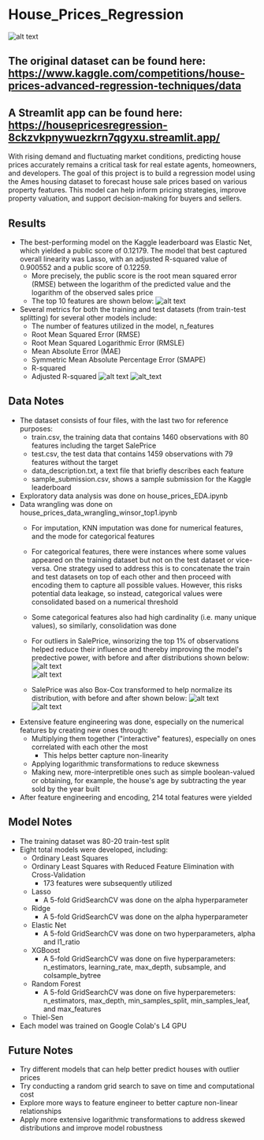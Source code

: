 # House_Prices_Regression
![alt text](https://photos.zillowstatic.com/fp/e1792e342cadb433c8bf8b7b706e1c9c-p_e.jpg)

## The original dataset can be found here: https://www.kaggle.com/competitions/house-prices-advanced-regression-techniques/data
## A Streamlit app can be found here: https://housepricesregression-8ckzvkpnywuezkrn7qgyxu.streamlit.app/

With rising demand and fluctuating market conditions, predicting house prices accurately remains a critical task for real estate agents, homeowners, and developers. The goal of this project is to build a regression model using the Ames housing dataset to forecast house sale prices based on various property features. This model can help inform pricing strategies, improve property valuation, and support decision-making for buyers and sellers.

## Results
- The best-performing model on the Kaggle leaderboard was Elastic Net, which yielded a public score of 0.12179. The model that best captured overall linearity was Lasso, with an adjusted R-squared value of 0.900552 and a public score of 0.12259.
  - More precisely, the public score is the root mean squared error (RMSE) between the logarithm of the predicted value and the logarithm of the observed sales price
  - The top 10 features are shown below:
    ![alt text](images/top10_elasticnet.png)
- Several metrics for both the training and test datasets (from train-test splitting) for several other models include:
  - The number of features utilized in the model, n_features
  - Root Mean Squared Error (RMSE)
  - Root Mean Squared Logarithmic Error (RMSLE)
  - Mean Absolute Error (MAE)
  - Symmetric Mean Absolute Percentage Error (SMAPE)
  - R-squared
  - Adjusted R-squared
![alt text](images/elasticnet_kaggle_submission.png)
![alt_text](images/house_regression_results_plus_metrics.png)

## Data Notes
- The dataset consists of four files, with the last two for reference purposes:
  - train.csv, the training data that contains 1460 observations with 80 features including the target SalePrice
  - test.csv, the test data that contains 1459 observations with 79 features without the target
  - data_description.txt, a text file that briefly describes each feature
  - sample_submission.csv, shows a sample submission for the Kaggle leaderboard
- Exploratory data analysis was done on house_prices_EDA.ipynb
- Data wrangling was done on house_prices_data_wrangling_winsor_top1.ipynb
  - For imputation, KNN imputation was done for numerical features, and the mode for categorical features
  - For categorical features, there were instances where some values appeared on the training dataset but not on the test dataset or vice-versa. One strategy used to address this is to concatenate the train and test datasets on top of each other and then proceed with encoding them to capture all possible values. However, this risks potential data leakage, so instead, categorical values were consolidated based on a numerical threshold
  - Some categorical features also had high cardinality (i.e. many unique values), so similarly, consolidation was done
  - For outliers in SalePrice, winsorizing the top 1% of observations helped reduce their influence and thereby improving the model's predective power, with before and after distributions shown below:
    ![alt text](images/winsor_before.png) <br />
    ![alt text](images/winsor_after.png) <br />
    
  - SalePrice was also Box-Cox transformed to help normalize its distribution, with before and after shown below:
    ![alt text](images/boxcox_before.png) <br />
    ![alt text](images/boxcox_after.png) <br />
- Extensive feature engineering was done, especially on the numerical features by creating new ones through:
  - Multiplying them together ("interactive" features), especially on ones correlated with each other the most
    - This helps better capture non-linearity
  - Applying logarithmic transformations to reduce skewness
  - Making new, more-interpretible ones such as simple boolean-valued or obtaining, for example, the house's age by subtracting the year sold by the year built
-  After feature engineering and encoding, 214 total features were yielded

## Model Notes
-  The training dataset was 80-20 train-test split
-  Eight total models were developed, including:
    - Ordinary Least Squares
    - Ordinary Least Squares with Reduced Feature Elimination with Cross-Validation
      - 173 features were subsequently utilized
    - Lasso
      - A 5-fold GridSearchCV was done on the alpha hyperparameter
    - Ridge
      - A 5-fold GridSearchCV was done on the alpha hyperparameter
    - Elastic Net
      - A 5-fold GridSearchCV was done on two hyperparameters, alpha and l1_ratio
    - XGBoost
      - A 5-fold GridSearchCV was done on five hyperparameters: n_estimators, learning_rate, max_depth, subsample, and colsample_bytree
    - Random Forest
      - A 5-fold GridSearchCV was done on five hyperparemeters: n_estimators, max_depth, min_samples_split, min_samples_leaf, and max_features
    - Thiel-Sen
- Each model was trained on Google Colab's L4 GPU


## Future Notes
- Try different models that can help better predict houses with outlier prices
- Try conducting a random grid search to save on time and computational cost
- Explore more ways to feature engineer to better capture non-linear relationships
- Apply more extensive logarithmic transformations to address skewed distributions and improve model robustness 
